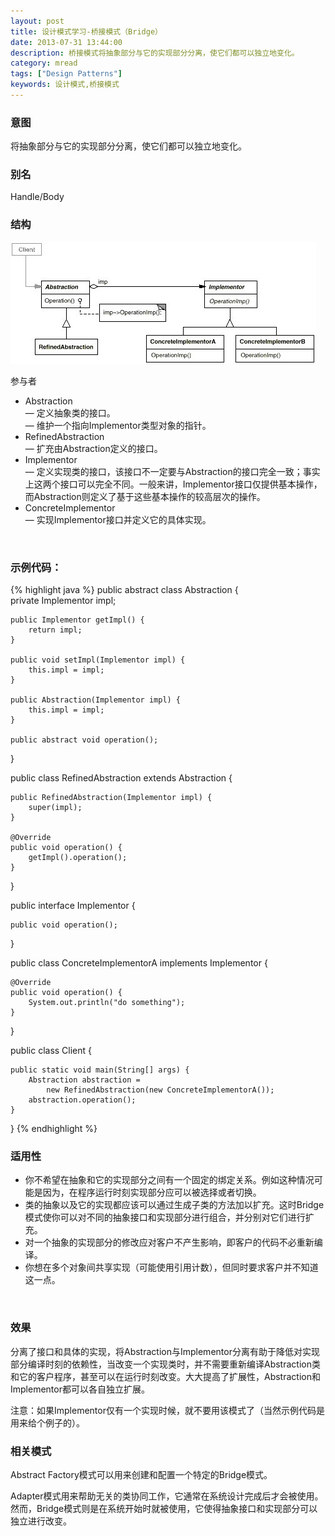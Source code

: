 ```yaml
---
layout: post
title: 设计模式学习-桥接模式（Bridge）
date: 2013-07-31 13:44:00
description: 桥接模式将抽象部分与它的实现部分分离，使它们都可以独立地变化。
category: mread
tags: ["Design Patterns"]
keywords: 设计模式,桥接模式
---
```


### 意图
将抽象部分与它的实现部分分离，使它们都可以独立地变化。

### 别名
Handle/Body

### 结构
![bridge](/assets/images/post/mread/design-patterns-bridge.jpg)

参与者
<ul>
<li>Abstraction<br />
— 定义抽象类的接口。<br />
— 维护一个指向Implementor类型对象的指针。</li>
<li>RefinedAbstraction<br />
— 扩充由Abstraction定义的接口。</li>
<li>Implementor<br />
— 定义实现类的接口，该接口不一定要与Abstraction的接口完全一致；事实上这两个接口可以完全不同。一般来讲，Implementor接口仅提供基本操作，而Abstraction则定义了基于这些基本操作的较高层次的操作。</li>
<li>ConcreteImplementor<br />
— 实现Implementor接口并定义它的具体实现。</li>
</ul>
<br />

### 示例代码：
{% highlight java %}
public abstract class Abstraction {  
    private Implementor impl;  
  
    public Implementor getImpl() {  
        return impl;  
    }  
  
    public void setImpl(Implementor impl) {  
        this.impl = impl;  
    }  
  
    public Abstraction(Implementor impl) {  
        this.impl = impl;  
    }  
      
    public abstract void operation();  
}  
  
public class RefinedAbstraction extends Abstraction {  
  
    public RefinedAbstraction(Implementor impl) {  
        super(impl);  
    }  
  
    @Override  
    public void operation() {  
        getImpl().operation();  
    }  
  
}  
  
public interface Implementor {  
  
    public void operation();  
}  
  
public class ConcreteImplementorA implements Implementor {  
  
    @Override  
    public void operation() {  
        System.out.println("do something");  
    }  
  
}  
  
public class Client {  
  
    public static void main(String[] args) {  
        Abstraction abstraction =
            new RefinedAbstraction(new ConcreteImplementorA());  
        abstraction.operation();  
    }  
}
{% endhighlight %}

### 适用性
<ul>
<li>你不希望在抽象和它的实现部分之间有一个固定的绑定关系。例如这种情况可能是因为，在程序运行时刻实现部分应可以被选择或者切换。</li>
<li>类的抽象以及它的实现都应该可以通过生成子类的方法加以扩充。这时Bridge模式使你可以对不同的抽象接口和实现部分进行组合，并分别对它们进行扩充。</li>
<li>对一个抽象的实现部分的修改应对客户不产生影响，即客户的代码不必重新编译。</li>
<li>你想在多个对象间共享实现（可能使用引用计数），但同时要求客户并不知道这一点。</li>
</ul>
<br />

### 效果

分离了接口和具体的实现，将Abstraction与Implementor分离有助于降低对实现部分编译时刻的依赖性，当改变一个实现类时，并不需要重新编译Abstraction类和它的客户程序，甚至可以在运行时刻改变。大大提高了扩展性，Abstraction和Implementor都可以各自独立扩展。

注意：如果Implementor仅有一个实现时候，就不要用该模式了（当然示例代码是用来给个例子的）。

### 相关模式

Abstract Factory模式可以用来创建和配置一个特定的Bridge模式。

Adapter模式用来帮助无关的类协同工作，它通常在系统设计完成后才会被使用。然而，Bridge模式则是在系统开始时就被使用，它使得抽象接口和实现部分可以独立进行改变。
